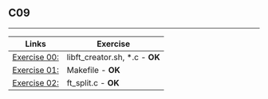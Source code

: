 ## C09
---------------------

Links | Exercise 
---------------------------|---------------------------
[Exercise 00:](/C09/ex00/) | libft_creator.sh, *.c - **OK**
[Exercise 01:](/C09/ex01/) | Makefile - **OK**
[Exercise 02:](/C09/ex02/) | ft_split.c - **OK**
